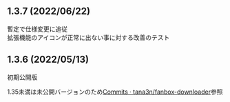 ## 1.3.7 (2022/06/22)
暫定で仕様変更に追従  
拡張機能のアイコンが正常に出ない事に対する改善のテスト
## 1.3.6 (2022/05/13)
初期公開版  
  
1.35未満は未公開バージョンのため[Commits · tana3n/fanbox-downloader](https://github.com/tana3n/fanbox-downloader/commits/master)参照